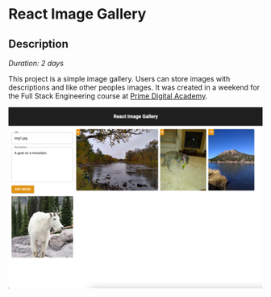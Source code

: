 # React Image Gallery

## Description

*Duration: 2 days*

This project is a simple image gallery. Users can store images with descriptions and like other peoples images. It was created in a weekend for the Full Stack Engineering course at [Prime Digital Academy](https://www.primeacademy.io/).

![Image Gallery Screenshot](./images/imageGallery.png)


